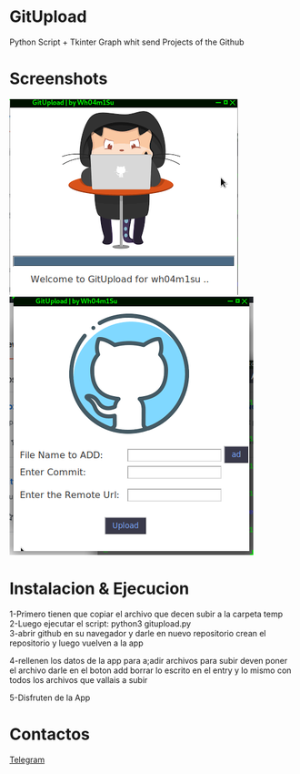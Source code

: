 # GitUpload
Python Script +  Tkinter Graph whit send Projects of the Github

# Screenshots
<img src="logo.png">
<img src="logo1.png">

# Instalacion & Ejecucion
1-Primero tienen que copiar el archivo que decen subir a la carpeta temp    
2-Luego ejecutar el script: python3 gitupload.py   
3-abrir github en su navegador y darle en nuevo repositorio crean el repositorio y luego vuelven a la app    

4-rellenen los datos de la app para a;adir archivos para
subir deven poner el archivo darle en el boton add  borrar lo escrito en el entry y lo mismo con  
todos los archivos que vallais a subir  

5-Disfruten de la App

# Contactos
<a href="https://t.me/wh04m1su">Telegram</a>
